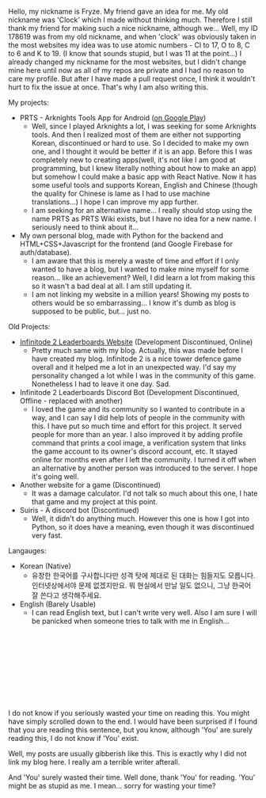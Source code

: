 Hello, my nickname is Fryze. My friend gave an idea for me. My old nickname was 'Clock' which I made without thinking much. Therefore I still thank my friend for making such a nice nickname, although we... Well, my ID 178619 was from my old nickname, and when 'clock' was obviously taken in the most websites my idea was to use atomic numbers - Cl to 17, O to 8, C to 6 and K to 19. (I know that sounds stupid, but I was 11 at the point...) I already changed my nickname for the most websites, but I didn't change mine here until now as all of my repos are private and I had no reason to care my profile. But after I have made a pull request once, I think it wouldn't hurt to fix the issue at once. That's why I am also writing this.



My projects:
* PRTS - Arknights Tools App for Android ([on Google Play](https://play.google.com/store/apps/details?id=com.floatick.arknightshelper))
  * Well, since I played Arknights a lot, I was seeking for some Arknights tools. And then I realized most of them are either not supporting Korean, discontinued or hard to use. So I decided to make my own one, and I thought it would be better if it is an app. Before this I was completely new to creating apps(well, it's not like I am good at programming, but I knew literally nothing about how to make an app) but somehow I could make a basic app with React Native. Now it has some useful tools and supports Korean, English and Chinese (though the quality for Chinese is lame as I had to use machine translations...) I hope I can improve my app further.
  * I am seeking for an alternative name... I really should stop using the name PRTS as PRTS Wiki exists, but I have no idea for a new name. I seriously need to think about it...
* My own personal blog, made with Python for the backend and HTML+CSS+Javascript for the frontend (and Google Firebase for auth/database).
  * I am aware that this is merely a waste of time and effort if I only wanted to have a blog, but I wanted to make mine myself for some reason... like an achievement? Well, I did learn a lot from making this so it wasn't a bad deal at all. I am still updating it.
  * I am not linking my website in a million years! Showing my posts to others would be so embarrassing... I know it's dumb as blog is supposed to be public, but... just no.

Old Projects:
* [Infinitode 2 Leaderboards Website](https://infinitode.floatick.com/) (Development Discontinued, Online)
  * Pretty much same with my blog. Actually, this was made before I have created my blog. Infinitode 2 is a nice tower defence game overall and it helped me a lot in an unexpected way. I'd say my personality changed a lot while I was in the community of this game. Nonetheless I had to leave it one day. Sad.
* Infinitode 2 Leaderboards Discord Bot (Development Discontinued, Offline - replaced with another)
  * I loved the game and its community so I wanted to contribute in a way, and I can say I did help lots of people in the community with this. I have put so much time and effort for this project. It served people for more than an year. I also improved it by adding profile command that prints a cool image, a verification system that links the game account to its owner's discord account, etc. It stayed online for months even after I left the community. I turned it off when an alternative by another person was introduced to the server. I hope it's going well.
* Another website for a game (Discontinued)
  * It was a damage calculator. I'd not talk so much about this one, I hate that game and my project at this point.
* Suiris - A discord bot (Discontinued)
  * Well, it didn't do anything much. However this one is how I got into Python, so it does have a meaning, even though it was discontinued very fast.

Langauges:
* Korean (Native)
  * 유창한 한국어를 구사합니다만 성격 탓에 제대로 된 대화는 힘들지도 모릅니다. 인터넷상에서야 문제 없겠지만요. 뭐 현실에서 만날 일도 없으니, 그냥 한국어 잘 쓴다고 생각해주세요.
* English (Barely Usable)
  * I can read English text, but I can't write very well. Also I am sure I will be panicked when someone tries to talk with me in English...

&nbsp;

&nbsp;

&nbsp;

&nbsp;

&nbsp;

I do not know if you seriously wasted your time on reading this. You might have simply scrolled down to the end. I would have been surprised if I found that you are reading this sentence, but you know, although 'You' are surely reading this, I do not know if 'You' exist.

Well, my posts are usually gibberish like this. This is exactly why I did not link my blog here. I really am a terrible writer afterall.

And 'You' surely wasted their time. Well done, thank 'You' for reading. 'You' might be as stupid as me. I mean... sorry for wasting your time?
